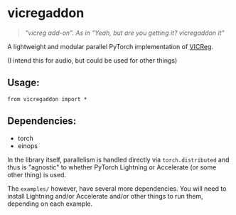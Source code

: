 # vicregaddon

> *"vicreg add-on".  As in "Yeah, but are you getting it? vicregaddon it"*

A lightweight and modular parallel PyTorch implementation of [VICReg](https://github.com/facebookresearch/vicreg). 

(I intend this for audio, but could be used for other things)

## Usage:
```
from vicregaddon import *
```

## Dependencies: 

- torch
- einops

In the library itself, parallelism is handled directly via `torch.distributed` and thus is "agnostic" to whether PyTorch Lightning or Accelerate (or some other thing) is used.

The `examples/` however, have several more dependencies. You will need to install Lightning and/or Accelerate and/or other things to run them, depending on each example.
